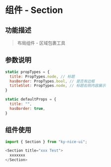 # 组件 - Section

## 功能描述

> 布局组件 - 区域包裹工具

## 参数说明

```javascript
static propTypes = {
  title: PropTypes.node, // 标题
  hasBorder: PropTypes.bool, // 是否有边框
  titleSlot: PropTypes.node, // 标题右侧内容展示
}

static defaultProps = {
  title: "",
  hasBorder: true,
}
```

## 组件使用

```javascript
import { Section } from "ky-nice-ui";

<Section title="xxx Test">
  xxxxxxx
</Section>
```